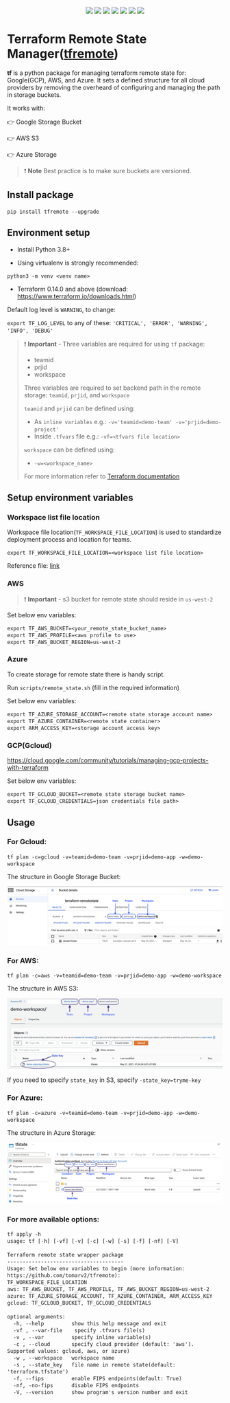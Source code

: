 <p align="center">
    <a href="https://github.com/tomarv2/tfremote/actions/workflows/checks.yml" alt="Check">
        <img src="https://github.com/tomarv2/tfremote/actions/workflows/checks.yml/badge.svg?branch=main" /></a>
    <a href="https://www.apache.org/licenses/LICENSE-2.0" alt="GitHub tag">
        <img src="https://img.shields.io/github/license/tomarv2/tfremote" /></a>
    <a href="https://github.com/tomarv2/tfremote/tags" alt="GitHub tag">
        <img src="https://img.shields.io/github/v/tag/tomarv2/tfremote" /></a>
    <a href="https://github.com/tomarv2/tfremote/pulse" alt="Activity">
        <img src="https://img.shields.io/github/commit-activity/m/tomarv2/tfremote" /></a>
    <a href="https://stackoverflow.com/users/6679867/tomarv2" alt="Stack Exchange reputation">
        <img src="https://img.shields.io/stackexchange/stackoverflow/r/6679867"></a>
    <a href="https://discord.gg/XH975bzN" alt="chat on Discord">
        <img src="https://img.shields.io/discord/813961944443912223?logo=discord"></a>
    <a href="https://twitter.com/intent/follow?screen_name=varuntomar2019" alt="follow on Twitter">
        <img src="https://img.shields.io/twitter/follow/varuntomar2019?style=social&logo=twitter"></a>
</p>

# Terraform Remote State Manager([tfremote](https://pypi.org/project/tfremote/))

**tf** is a python package for managing terraform remote state for: Google(GCP), AWS, and Azure.
It sets a defined structure for all cloud providers by removing the overheard of configuring and managing the path in storage buckets.

It works with:

:point_right: Google Storage Bucket

:point_right: AWS S3

:point_right: Azure Storage

> ❗️ **Note** Best practice is to make sure buckets are versioned.

## Install package

```
pip install tfremote --upgrade
```

## Environment setup

- Install Python 3.8+

- Using virtualenv is strongly recommended:

```
python3 -m venv <venv name>
```

- Terraform 0.14.0 and above (download: https://www.terraform.io/downloads.html)

Default log level is `WARNING`, to change:

`export TF_LOG_LEVEL` to any of these: `'CRITICAL', 'ERROR', 'WARNING', 'INFO', 'DEBUG'`

> ❗️ **Important** - Three variables are required for using `tf` package:
>
> - teamid
> - prjid
> - workspace
>
> Three variables are required to set backend path in the remote storage: `teamid`, `prjid`, and `workspace`
>
> `teamid` and `prjid` can be defined using:
>
> - As `inline variables` e.g.: `-v='teamid=demo-team' -v='prjid=demo-project'`
> - Inside `.tfvars` file e.g.: `-vf=<tfvars file location> `
>
> `workspace` can be defined using:
>
> - `-w=<workspace_name>`
>
> For more information refer to [Terraform documentation](https://www.terraform.io/docs/language/values/variables.html)

## Setup environment variables

### Workspace list file location

Workspace file location(`TF_WORKSPACE_FILE_LOCATION`) is used to standardize deployment process and location for teams.

```
export TF_WORKSPACE_FILE_LOCATION=<workspace list file location>
```

Reference file: [link](scripts/workspaces.json)

### AWS

> ❗️ **Important** - s3 bucket for remote state should reside in `us-west-2`

Set below env variables:

```
export TF_AWS_BUCKET=<your_remote_state_bucket_name>
export TF_AWS_PROFILE=<aws profile to use>
export TF_AWS_BUCKET_REGION=us-west-2
```

### Azure

To create storage for remote state there is handy script.

Run `scripts/remote_state.sh` (fill in the required information)

Set below env variables:

```
export TF_AZURE_STORAGE_ACCOUNT=<remote state storage account name>
export TF_AZURE_CONTAINER=<remote state container>
export ARM_ACCESS_KEY=<storage account access key>
```

### GCP(Gcloud)

https://cloud.google.com/community/tutorials/managing-gcp-projects-with-terraform

Set below env variables:

```
export TF_GCLOUD_BUCKET=<remote state storage bucket name>
export TF_GCLOUD_CREDENTIALS=json credentials file path>
```

## Usage

### For Gcloud:

```
tf plan -c=gcloud -v=teamid=demo-team -v=prjid=demo-app -w=demo-workspace
```

The structure in Google Storage Bucket:

![alt text](docs/images/google_tf.png)

### For AWS:

```
tf plan -c=aws -v=teamid=demo-team -v=prjid=demo-app -w=demo-workspace
```

The structure in AWS S3:

![alt text](docs/images/aws_tf.png)

If you need to specify `state_key` in S3, specify `-state_key=tryme-key`

### For Azure:

```
tf plan -c=azure -v=teamid=demo-team -v=prjid=demo-app -w=demo-workspace
```

The structure in Azure Storage:

![alt text](docs/images/azure_tf.png)

### For more available options:

```
tf apply -h
usage: tf [-h] [-vf] [-v] [-c] [-w] [-s] [-f] [-nf] [-V]

Terraform remote state wrapper package
--------------------------------------
Usage: Set below env variables to begin (more information: https://github.com/tomarv2/tfremote):
TF_WORKSPACE_FILE_LOCATION
aws: TF_AWS_BUCKET, TF_AWS_PROFILE, TF_AWS_BUCKET_REGION=us-west-2
azure: TF_AZURE_STORAGE_ACCOUNT, TF_AZURE_CONTAINER, ARM_ACCESS_KEY
gcloud: TF_GCLOUD_BUCKET, TF_GCLOUD_CREDENTIALS

optional arguments:
  -h, --help         show this help message and exit
  -vf , --var-file    specify .tfvars file(s)
  -v , --var         specify inline variable(s)
  -c , --cloud       specify cloud provider (default: 'aws'). Supported values: gcloud, aws, or azure)
  -w , --workspace   workspace name
  -s , --state_key   file name in remote state(default: 'terraform.tfstate')
  -f, --fips         enable FIPS endpoints(default: True)
  -nf, -no-fips      disable FIPS endpoints
  -V, --version      show program's version number and exit
```
